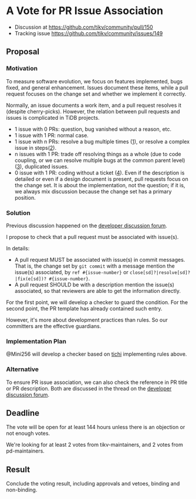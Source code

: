 # A Vote for PR Issue Association

* Discussion at https://github.com/tikv/community/pull/150
* Tracking issue https://github.com/tikv/community/issues/149

## Proposal

### Motivation

To measure software evolution, we focus on features implemented, bugs fixed, and general enhancement. Issues document these items, while a pull request focuses on the change set and whether we implement it correctly.

Normally, an issue documents a work item, and a pull request resolves it (despite cherry-picks). However, the relation between pull requests and issues is complicated in TiDB projects.

* 1 issue with 0 PRs: question, bug vanished without a reason, etc. 
* 1 issue with 1 PR: normal case. 
* 1 issue with n PRs: resolve a bug multiple times ([1](https://github.com/pingcap/tidb/issues/24679)), or resolve a complex issue in steps([2](https://github.com/pingcap/tidb/issues/27652)).
* n issues with 1 PR: trade off resolving things as a whole (due to code coupling, or we can resolve multiple bugs at the common parent level) ([3](https://github.com/pingcap/tidb/pull/27697)), duplicated issues. 
* 0 issue with 1 PR: coding without a ticket ([4](https://github.com/pingcap/tidb/pull/23022)). Even if the description is detailed or even if a design document is present, pull requests focus on the change set. It is about the implementation, not the question; if it is, we always mix discussion because the change set has a primary position. 

### Solution

Previous discussion happened on the [developer discussion forum](https://internals.tidb.io/t/topic/409).

I propose to check that a pull request must be associated with issue(s).

In details:

* A pull request MUST be associated with issue(s) in commit messages. That is, the change set by `git commit` with a message mention the issue(s) associated, by `ref #{issue-number}` or `close[sd]?|resolve[sd]?|fix(e[sd])? #{issue-number}`.
* A pull request SHOULD be with a description mention the issue(s) associated, so that reviewers are able to get the information directly.

For the first point, we will develop a checker to guard the condition. For the second point, the PR template has already contained such entry.

However, it's more about development practices than rules. So our committers are the effective guardians.

### Implementation Plan

@Mini256 will develop a checker based on [tichi](https://github.com/ti-community-infra/tichi) implementing rules above.

### Alternative

To ensure PR issue association, we can also check the reference in PR title or PR description. Both are discussed in the thread on the [developer discussion forum](https://internals.tidb.io/t/topic/409).

## Deadline

The vote will be open for at least 144 hours unless there is an objection or not enough votes.

We're looking for at least 2 votes from tikv-maintainers, and 2 votes from pd-maintainers.

## Result

Conclude the voting result, including approvals and vetoes, binding and non-binding.
